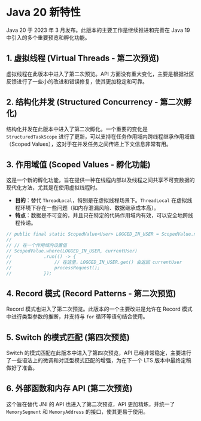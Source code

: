 # Java 20 新特性

Java 20 于 2023 年 3 月发布。此版本的主要工作是继续推进和完善在 Java 19 中引入的多个重要预览和孵化功能。

## 1. 虚拟线程 (Virtual Threads - 第二次预览)

虚拟线程在此版本中进入了第二次预览。API 方面没有重大变化，主要是根据社区反馈进行了一些小的改进和错误修复，使其更加稳定和可靠。

## 2. 结构化并发 (Structured Concurrency - 第二次孵化)

结构化并发在此版本中进入了第二次孵化。一个重要的变化是 `StructuredTaskScope` 进行了更新，可以支持在任务作用域内跨线程继承作用域值（Scoped Values），这对于在并发任务之间传递上下文信息非常有用。

## 3. 作用域值 (Scoped Values - 孵化功能)

这是一个新的孵化功能，旨在提供一种在线程内部以及线程之间共享不可变数据的现代化方法，尤其是在使用虚拟线程时。

- **目的**：替代 `ThreadLocal`，特别是在虚拟线程场景下。`ThreadLocal` 在虚拟线程环境下存在一些问题（如内存泄漏风险、数据继承成本高）。
- **特点**：数据是不可变的，并且只在特定的代码作用域内有效，可以安全地跨线程传递。

```java
// public final static ScopedValue<User> LOGGED_IN_USER = ScopedValue.newInstance();
// 
// // 在一个作用域内设置值
// ScopedValue.where(LOGGED_IN_USER, currentUser)
//            .run(() -> {
//                // 在这里，LOGGED_IN_USER.get() 会返回 currentUser
//                processRequest(); 
//            });
```

## 4. Record 模式 (Record Patterns - 第二次预览)

Record 模式也进入了第二次预览。此版本的一个主要改进是允许在 Record 模式中进行类型参数的推断，并支持与 `for` 循环等语句结合使用。

## 5. Switch 的模式匹配 (第四次预览)

Switch 的模式匹配在此版本中进入了第四次预览，API 已经非常稳定，主要进行了一些语法上的微调和对泛型模式匹配的增强，为在下一个 LTS 版本中最终定稿做好了准备。

## 6. 外部函数和内存 API (第二次预览)

这个旨在替代 JNI 的 API 也进入了第二次预览，API 更加精炼，并统一了 `MemorySegment` 和 `MemoryAddress` 的接口，使其更易于使用。
